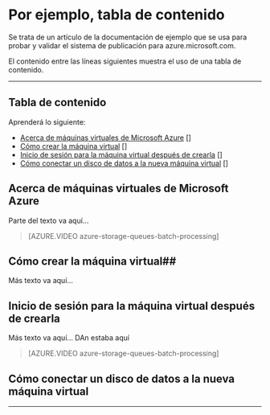 <properties pageTitle="Ejemplo de documentación: tabla de contenido" metaKeywords="" description="Esto es un ejemplo de documento" services="" documentationCenter="" title="Documentation Example - Table of Contents" solutions="" authors="" videoId="" scriptId="" />

# Por ejemplo, tabla de contenido #

Se trata de un artículo de la documentación de ejemplo que se usa para probar y validar el sistema de publicación para azure.microsoft.com.  

El contenido entre las líneas siguientes muestra el uso de una tabla de contenido.  


---
## Tabla de contenido ##

Aprenderá lo siguiente: 

- [Acerca de máquinas virtuales de Microsoft Azure] []
- [Cómo crear la máquina virtual] [] 
- [Inicio de sesión para la máquina virtual después de crearla] [] 
- [Cómo conectar un disco de datos a la nueva máquina virtual] [] 


## <a id="virtualmachine"> </a>Acerca de máquinas virtuales de Microsoft Azure ##

Parte del texto va aquí...

> [AZURE.VIDEO azure-storage-queues-batch-processing]

## <a id="custommachine"> </a>Cómo crear la máquina virtual##

Más texto va aquí...

<H2><a id="logon"> </a>Inicio de sesión para la máquina virtual después de crearla</H2>

Más texto va aquí... DAn estaba aquí

> [AZURE.VIDEO azure-storage-queues-batch-processing]

## <a id="attachdisk"> </a>Cómo conectar un disco de datos a la nueva máquina virtual ##

---

[Acerca de máquinas virtuales de Microsoft Azure]: #virtualmachine
[Cómo crear la máquina virtual]: #custommachine
[Inicio de sesión para la máquina virtual después de crearla]: #logon
[Cómo conectar un disco de datos a la nueva máquina virtual]: #attachdisk
[Cómo establecer la comunicación con la máquina virtual]: #endpoints
